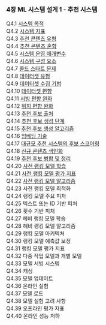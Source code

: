 ### 4장 ML 시스템 설계 1 - 추천 시스템
Q4.1 [시스템 목적](./q4_01.md)  
Q4.2 [시스템 지표](./q4_02.md)  
Q4.3 [추천 콘텐츠 유형](./q4_03.md)  
Q4.4 [추천 콘텐츠 혼합](./q4_04.md)  
Q4.5 [시스템 운영 매개변수](./q4_05.md)  
Q4.6 [시스템 구성 요소](./q4_06.md)  
Q4.7 [콜드 스타트 문제](./q4_07.md)  
Q4.8 [데이터셋 유형](./q4_08.md)  
Q4.9 [데이터셋 수집 기법](./q4_09.md)  
Q4.10 [데이터셋 편향](./q4_10.md)  
Q4.11 [서빙 편향 완화](./q4_11.md)  
Q4.12 [위치 편향 완화](./q4_12.md)  
Q4.13 [추천 후보 출처](./q4_13.md)  
Q4.14 [추천 후보 생성 단계](./q4_14.md)  
Q4.15 [추천 후보 생성 알고리즘](./q4_15.md)  
Q4.16 [임베딩 기술](./q4_16.md)  
Q4.17 [대규모 추천 시스템의 후보 스코어링](./q4_17.md)  
Q4.18 [신규 콘텐츠 색인화](./q4_18.md)  
Q4.19 [추천 후보 병합 및 정리](./q4_19.md)  
Q4.20 [사전 랭킹 모델 학습](./q4_20.md)  
Q4.21 [사전 랭킹 모델 평가 지표](./q4_21.md)  
Q4.22 [사전 랭킹 모델 알고리즘](./q4_22.md)  
Q4.23 사전 랭킹 모델 최적화  
Q4.24 랭킹 모델 주요 피처  
Q4.25 텍스트 또는 ID 기반 피처  
Q4.26 횟수 기반 피처  
Q4.27 헤비 랭킹 모델 학습  
Q4.28 헤비 랭킹 모델 알고리즘  
Q4.29 랭킹 모델 아키텍처  
Q4.30 랭킹 모델 예측값 보정  
Q4.31 랭킹 모델 평가 지표  
Q4.32 다중 작업 모델과 개별 모델  
Q4.33 모델 서빙 시스템  
Q4.34 캐싱  
Q4.35 모델 업데이트  
Q4.36 온라인 실험  
Q4.37 모델 로드  
Q4.38 모델 실험 고려 사항  
Q4.39 오프라인 평가 지표  
Q4.40 온라인 성능 저하  
